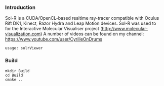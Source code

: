 ### Introduction
Sol-R is a CUDA/OpenCL-based realtime ray-tracer compatible with Oculus Rift DK1, Kinect, Razor Hydra and Leap Motion devices.
Sol-R was used to for the Interactive Molecular Visualiser project (http://www.molecular-visualization.com)
A number of videos can be found on my channel: https://www.youtube.com/user/CyrilleOnDrums

```
usage: solrViewer
```

### Build
```
mkdir Build
cd Build
cmake ..
```
